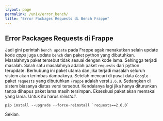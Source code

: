```yaml
---
layout: page
permalink: /unix/error_bench/
title: "Error Packages Requests di Bench Frappe"
---
```


## Error Packages Requests di Frappe 

Jadi gini perintah `bench update` pada Frappe agak menakutkan selain update kode <em>apps</em> juga update `bench` dan paket python yang dibutuhkan. Masalahnya paket tersebut tidak sesuai dengan kode lama. Sehingga terjadi masalah. Salah satu masalahnya adalah paket `requests` dari python terupdate. Berhubung ini paket utama dan jika terjadi masalah seluruh sistem akan terimbas dampaknya. Setelah mencari di pusat data `Google` paket `requests` yang dibutuhkan `Frappe` adalah versi `2.6.0`. Sedangkan di sistem biasanya diatas versi tersebut. Kendalanya lagi jika hanya diturunkan tanpa dihapus paket lama masih tersimpan. Ekseskusi paket akan memakai yang lama. Untuk itu harus <em>reinstall</em>. 


```
pip install --upgrade --force-reinstall `requests==2.6.0`
```

Sekian. 
